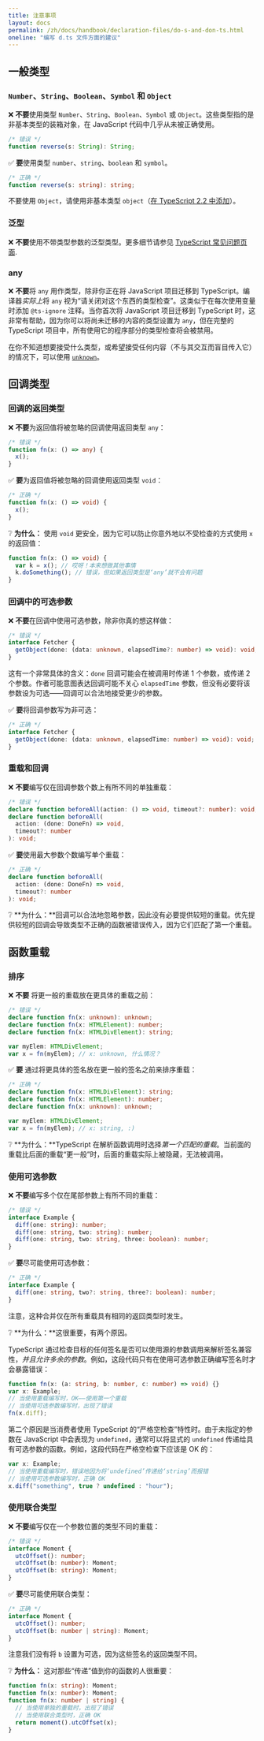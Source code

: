 ```yaml
---
title: 注意事项
layout: docs
permalink: /zh/docs/handbook/declaration-files/do-s-and-don-ts.html
oneline: "编写 d.ts 文件方面的建议"
---
```


## 一般类型

### `Number`、`String`、`Boolean`、`Symbol` 和 `Object`

❌ **不要**使用类型 `Number`、`String`、`Boolean`、`Symbol` 或 `Object`。这些类型指的是非基本类型的装箱对象，在 JavaScript 代码中几乎从未被正确使用。

```ts
/* 错误 */
function reverse(s: String): String;
```

✅ **要**使用类型 `number`、`string`、`boolean` 和 `symbol`。

```ts
/* 正确 */
function reverse(s: string): string;
```

不要使用 `Object`，请使用非基本类型 `object`（[在 TypeScript 2.2 中添加](../release-notes/typescript-2-2.html#object-type)）。

### 泛型

❌ **不要**使用不带类型参数的泛型类型。更多细节请参见 [TypeScript 常见问题页面](https://github.com/Microsoft/TypeScript/wiki/FAQ#why-doesnt-type-inference-work-on-this-interface-interface-foot--).

### any

❌ **不要**将 `any` 用作类型，除非你正在将 JavaScript 项目迁移到 TypeScript。编译器*实际上*将 `any` 视为“请关闭对这个东西的类型检查”。这类似于在每次使用变量时添加 `@ts-ignore` 注释。当你首次将 JavaScript 项目迁移到 TypeScript 时，这非常有帮助，因为你可以将尚未迁移的内容的类型设置为 `any`，但在完整的 TypeScript 项目中，所有使用它的程序部分的类型检查将会被禁用。

在你不知道想要接受什么类型，或希望接受任何内容（不与其交互而盲目传入它）的情况下，可以使用 [`unknown`](/zh/play/#example/unknown-and-never)。

<!-- TODO: 更多 -->

## 回调类型

### 回调的返回类型

<!-- TODO: 重新措辞；这些示例在声明文件的上下文中没有意义 -->

❌ **不要**为返回值将被忽略的回调使用返回类型 `any`：

```ts
/* 错误 */
function fn(x: () => any) {
  x();
}
```

✅ **要**为返回值将被忽略的回调使用返回类型 `void`：

```ts
/* 正确 */
function fn(x: () => void) {
  x();
}
```

❔ **为什么：** 使用 `void` 更安全，因为它可以防止你意外地以不受检查的方式使用 `x` 的返回值：

```ts
function fn(x: () => void) {
  var k = x(); // 哎呀！本来想做其他事情
  k.doSomething(); // 错误，但如果返回类型是‘any’就不会有问题
}
```

### 回调中的可选参数

❌ **不要**在回调中使用可选参数，除非你真的想这样做：

```ts
/* 错误 */
interface Fetcher {
  getObject(done: (data: unknown, elapsedTime?: number) => void): void;
}
```

这有一个非常具体的含义：`done` 回调可能会在被调用时传递 1 个参数，或传递 2 个参数。作者可能意图表达回调可能不关心 `elapsedTime` 参数，但没有必要将该参数设为可选——回调可以合法地接受更少的参数。

✅ **要**将回调参数写为非可选：

```ts
/* 正确 */
interface Fetcher {
  getObject(done: (data: unknown, elapsedTime: number) => void): void;
}
```

### 重载和回调

❌ **不要**编写仅在回调参数个数上有所不同的单独重载：

```ts
/* 错误 */
declare function beforeAll(action: () => void, timeout?: number): void;
declare function beforeAll(
  action: (done: DoneFn) => void,
  timeout?: number
): void;
```

✅ **要**使用最大参数个数编写单个重载：

```ts
/* 正确 */
declare function beforeAll(
  action: (done: DoneFn) => void,
  timeout?: number
): void;
```

❔ **为什么：**回调可以合法地忽略参数，因此没有必要提供较短的重载。优先提供较短的回调会导致类型不正确的函数被错误传入，因为它们匹配了第一个重载。

## 函数重载

### 排序

❌ **不要** 将更一般的重载放在更具体的重载之前：

```ts
/* 错误 */
declare function fn(x: unknown): unknown;
declare function fn(x: HTMLElement): number;
declare function fn(x: HTMLDivElement): string;

var myElem: HTMLDivElement;
var x = fn(myElem); // x: unknown, 什么情况？
```

✅ **要** 通过将更具体的签名放在更一般的签名之前来排序重载：

```ts
/* 正确 */
declare function fn(x: HTMLDivElement): string;
declare function fn(x: HTMLElement): number;
declare function fn(x: unknown): unknown;

var myElem: HTMLDivElement;
var x = fn(myElem); // x: string, :) 
```

❔ **为什么：**TypeScript 在解析函数调用时选择*第一个匹配的重载*。当前面的重载比后面的重载“更一般”时，后面的重载实际上被隐藏，无法被调用。

### 使用可选参数

❌ **不要**编写多个仅在尾部参数上有所不同的重载：

```ts
/* 错误 */
interface Example {
  diff(one: string): number;
  diff(one: string, two: string): number;
  diff(one: string, two: string, three: boolean): number;
}
```

✅ **要**尽可能使用可选参数：

```ts
/* 正确 */
interface Example {
  diff(one: string, two?: string, three?: boolean): number;
}
```

注意，这种合并仅在所有重载具有相同的返回类型时发生。

❔ **为什么：**这很重要，有两个原因。

TypeScript 通过检查目标的任何签名是否可以使用源的参数调用来解析签名兼容性，*并且允许多余的参数*。例如，这段代码只有在使用可选参数正确编写签名时才会暴露错误：

```ts
function fn(x: (a: string, b: number, c: number) => void) {}
var x: Example;
// 当使用重载编写时，OK——使用第一个重载
// 当使用可选参数编写时，出现了错误
fn(x.diff);
```

第二个原因是当消费者使用 TypeScript 的“严格空检查”特性时。由于未指定的参数在 JavaScript 中会表现为 `undefined`，通常可以将显式的 `undefined` 传递给具有可选参数的函数。例如，这段代码在严格空检查下应该是 OK 的：

```ts
var x: Example;
// 当使用重载编写时，错误地因为将‘undefined’传递给‘string’而报错
// 当使用可选参数编写时，正确 OK
x.diff("something", true ? undefined : "hour");
```

### 使用联合类型

❌ **不要**编写仅在一个参数位置的类型不同的重载：

```ts
/* 错误 */
interface Moment {
  utcOffset(): number;
  utcOffset(b: number): Moment;
  utcOffset(b: string): Moment;
}
```

✅ **要**尽可能使用联合类型：

```ts
/* 正确 */
interface Moment {
  utcOffset(): number;
  utcOffset(b: number | string): Moment;
}
```

注意我们没有将 `b` 设置为可选，因为这些签名的返回类型不同。

❔ **为什么：** 这对那些“传递”值到你的函数的人很重要：

```ts
function fn(x: string): Moment;
function fn(x: number): Moment;
function fn(x: number | string) {
  // 当使用单独的重载时，出现了错误
  // 当使用联合类型时，正确 OK
  return moment().utcOffset(x);
}
```
